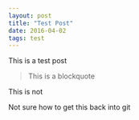 ```yaml
---
layout: post
title: "Test Post"
date: 2016-04-02
tags: test
---
```


This is a test post

> This is a blockquote

This is not

Not sure how to get this back into git
